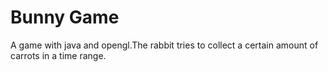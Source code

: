 # Bunny Game
 A game with java and opengl.The rabbit tries to collect a certain amount of carrots in a time range.
